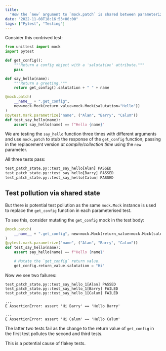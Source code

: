 ```yaml
---
title:
  "How the `new` argument to `mock.patch` is shared between parameterized tests"
date: "2022-11-08T18:16:53+00:00"
tags: ["Pytest", "Testing"]
---
```


Consider this contrived test:

```py
from unittest import mock
import pytest

def get_config():
    """Return a config object with a 'salutation' attribute."""
    pass

def say_hello(name):
    """Return a greeting."""
    return get_config().salutation + " " + name

@mock.patch(
    __name__ + ".get_config",
    new=mock.Mock(return_value=mock.Mock(salutation="Hello"))
)
@pytest.mark.parametrize("name", ("Alan", "Barry", "Calum"))
def test_say_hello(name):
    assert say_hello(name) == f"Hello {name}"
```

We are testing the `say_hello` function three times with different arguments and
use `mock.patch` to stub the response of the `get_config` function, passing in
the replacement version _at compile/collection time_ using the `new` parameter.

All three tests pass:

```txt
test_patch_state.py::test_say_hello[Alan] PASSED
test_patch_state.py::test_say_hello[Barry] PASSED
test_patch_state.py::test_say_hello[Calum] PASSED
```

## Test pollution via shared state

But there is potential test pollution as the same `mock.Mock` instance is used
to replace the `get_config` function in each parameterised test.

To see this, consider mutating the `get_config` mock in the test body:

```py
@mock.patch(
    __name__ + ".get_config", new=mock.Mock(return_value=mock.Mock(salutation="Hello"))
)
@pytest.mark.parametrize("name", ("Alan", "Barry", "Calum"))
def test_say_hello(name):
    assert say_hello(name) == f"Hello {name}"

    # Mutate the `get_config` return value.
    get_config.return_value.salutation = "Hi"
```

Now we see two failures:

```
test_patch_state.py::test_say_hello_1[Alan] PASSED
test_patch_state.py::test_say_hello_1[Barry] FAILED
test_patch_state.py::test_say_hello_1[Calum] FAILED

...
E AssertionError: assert 'Hi Barry' == 'Hello Barry'

...
E AssertionError: assert 'Hi Calum' == 'Hello Calum'
```

The latter two tests fail as the change to the return value of `get_config` in
the first test pollutes the second and third tests.

This is a potential cause of flakey tests.
